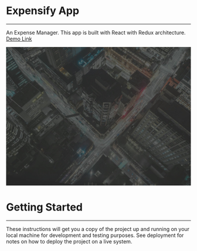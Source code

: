 # Expensify App
------
An Expense Manager. This app is built with React with Redux architecture.
[Demo Link](https://react-expensify-webapp-xo.herokuapp.com/ "Expensify App")

![Background Image](https://github.com/Simbaxo/Expensify-App/blob/master/public/images/bg.jpg "Background Image")

# Getting Started
------
These instructions will get you a copy of the project up and running on your local machine for development and testing purposes. See deployment for notes on how to deploy the project on a live system.